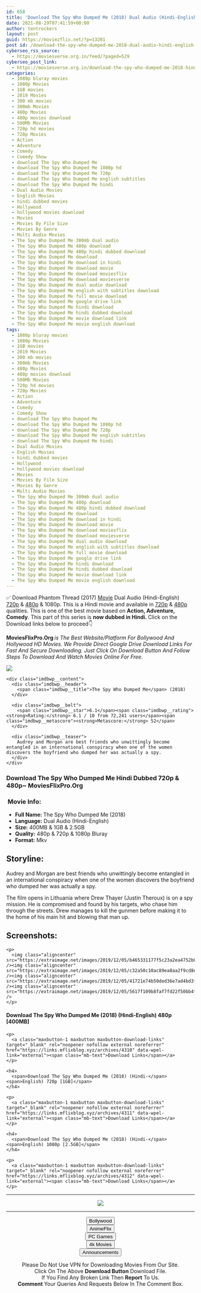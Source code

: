 ```yaml
---
id: 658
title: 'Download The Spy Who Dumped Me (2018) Dual Audio (Hindi-English) 480p [400MB] || 720p [1GB] || 1080p [2.5GB]'
date: 2021-08-29T07:41:59+00:00
author: tentrockers
layout: post
guid: https://moviezflix.net/?p=13201
post id: /download-the-spy-who-dumped-me-2018-dual-audio-hindi-english-480p-400mb-720p-1gb-1080p-2-5gb/
cyberseo_rss_source:
  - https://moviesverse.org.in/feed/?paged=529
cyberseo_post_link:
  - https://moviesverse.org.in/download-the-spy-who-dumped-me-2018-hindi-480p-720p-1080p/
categories:
  - 1080p bluray movies
  - 1080p Movies
  - 1GB movies
  - 2019 Movies
  - 300 mb movies
  - 300mb Movies
  - 480p Movies
  - 480p movies download
  - 500Mb Movies
  - 720p hd movies
  - 720p Movies
  - Action
  - Adventure
  - Comedy
  - Comedy Show
  - download The Spy Who Dumped Me
  - download The Spy Who Dumped Me 1080p hd
  - download The Spy Who Dumped Me 720p
  - download The Spy Who Dumped Me english subtitles
  - download The Spy Who Dumped Me hindi
  - Dual Audio Movies
  - English Movies
  - hindi dubbed movies
  - Hollywood
  - hollywood movies download
  - Movies
  - Movies By File Size
  - Movies By Genre
  - Multi Audio Movies
  - The Spy Who Dumped Me 300mb dual audio
  - The Spy Who Dumped Me 480p download
  - The Spy Who Dumped Me 480p hindi dubbed download
  - The Spy Who Dumped Me download
  - The Spy Who Dumped Me download in hindi
  - The Spy Who Dumped Me download movie
  - The Spy Who Dumped Me download moviesflix
  - The Spy Who Dumped Me download moviesverse
  - The Spy Who Dumped Me dual audio download
  - The Spy Who Dumped Me english with subtitles download
  - The Spy Who Dumped Me full movie download
  - The Spy Who Dumped Me google drive link
  - The Spy Who Dumped Me hindi download
  - The Spy Who Dumped Me hindi dubbed download
  - The Spy Who Dumped Me movie download link
  - The Spy Who Dumped Me movie english download
tags:
  - 1080p bluray movies
  - 1080p Movies
  - 1GB movies
  - 2019 Movies
  - 300 mb movies
  - 300mb Movies
  - 480p Movies
  - 480p movies download
  - 500Mb Movies
  - 720p hd movies
  - 720p Movies
  - Action
  - Adventure
  - Comedy
  - Comedy Show
  - download The Spy Who Dumped Me
  - download The Spy Who Dumped Me 1080p hd
  - download The Spy Who Dumped Me 720p
  - download The Spy Who Dumped Me english subtitles
  - download The Spy Who Dumped Me hindi
  - Dual Audio Movies
  - English Movies
  - hindi dubbed movies
  - Hollywood
  - hollywood movies download
  - Movies
  - Movies By File Size
  - Movies By Genre
  - Multi Audio Movies
  - The Spy Who Dumped Me 300mb dual audio
  - The Spy Who Dumped Me 480p download
  - The Spy Who Dumped Me 480p hindi dubbed download
  - The Spy Who Dumped Me download
  - The Spy Who Dumped Me download in hindi
  - The Spy Who Dumped Me download movie
  - The Spy Who Dumped Me download moviesflix
  - The Spy Who Dumped Me download moviesverse
  - The Spy Who Dumped Me dual audio download
  - The Spy Who Dumped Me english with subtitles download
  - The Spy Who Dumped Me full movie download
  - The Spy Who Dumped Me google drive link
  - The Spy Who Dumped Me hindi download
  - The Spy Who Dumped Me hindi dubbed download
  - The Spy Who Dumped Me movie download link
  - The Spy Who Dumped Me movie english download
---
```

<div class="thecontent clearfix">
  <p>
    ✅ Download Phantom Thread (2017) <a href="https://moviesverse.org.in/category/movies/" data-wpel-link="internal">Movie</a> Dual Audio (Hindi-English) <a href="https://moviesverse.org.in/720p-movies/" data-wpel-link="internal">720p</a>&nbsp;&&nbsp;<a href="https://moviesverse.org.in/480p-movies/" data-wpel-link="internal">480p</a> & 1080p. This is a Hindi movie and available in <a href="https://moviesverse.org.in/720p-movies/" data-wpel-link="internal">720p</a>&nbsp;&&nbsp;<a href="https://moviesverse.org.in/480p-movies/" data-wpel-link="internal">480p</a> qualities. This is one of the best movie based on <strong>Action, Adventure, Comedy</strong>. This part of this series is <strong>now dubbed in <span>Hindi.&nbsp;</span></strong><span>Click on the Download links below to proceed👇</span>
  </p>
  
  <p>
    <strong><span>MoviesFlixPro.Org&nbsp;</span></strong><em>is The Best Website/Platform For Bollywood And Hollywood HD Movies. We Provide Direct Google Drive Download Links For Fast And Secure Downloading. Just Click On Download Button And Follow Steps To&nbsp;Download And Watch Movies Online For Free.</em>
  </p>
  
  <div class="imdbwp imdbwp--movie dark">
    <div class="imdbwp__thumb">
      <a class="imdbwp__link" target="_blank" title="The Spy Who Dumped Me" href="https://www.imdb.com/title/tt6663582/" rel="nofollow external noopener noreferrer" data-wpel-link="external"><img class="imdbwp__img" src="https://m.media-amazon.com/images/M/MV5BNDY1MTA0NjgyN15BMl5BanBnXkFtZTgwMTEzNDQ4NTM@._V1_SX300.jpg" /></a>
    </div>
    
    <div class="imdbwp__content">
      <div class="imdbwp__header">
        <span class="imdbwp__title">The Spy Who Dumped Me</span> (2018)
      </div>
      
      <div class="imdbwp__belt">
        <span class="imdbwp__star">6.1</span><span class="imdbwp__rating"><strong>Rating:</strong> 6.1 / 10 from 72,241 users</span><span class="imdbwp__metascore"><strong>Metascore:</strong> 52</span>
      </div>
      
      <div class="imdbwp__teaser">
        Audrey and Morgan are best friends who unwittingly become entangled in an international conspiracy when one of the women discovers the boyfriend who dumped her was actually a spy.
      </div>
    </div>
  </div>
  
  <h3>
    <span>Download The Spy Who Dumped Me Hindi Dubbed 720p & 480p~ MoviesFlixPro.Org</span>
  </h3>
  
  <h3>
    <span>&nbsp;Movie Info:&nbsp;</span>
  </h3>
  
  <ul>
    <li>
      <strong>Full Name: </strong>The Spy Who Dumped Me (2018)
    </li>
    <li>
      <strong>Language:</strong> Dual Audio (Hindi-English)
    </li>
    <li>
      <strong>Size:</strong> 400MB & 1GB & 2.5GB
    </li>
    <li>
      <strong>Quality:</strong> 480p & 720p & 1080p Bluray
    </li>
    <li>
      <strong>Format:</strong>&nbsp;Mkv
    </li>
  </ul>
  
  <h2>
    <span>Storyline:</span>
  </h2>
  
  <p>
    Audrey and Morgan are best friends who unwittingly become entangled in an international conspiracy when one of the women discovers the boyfriend who dumped her was actually a spy.
  </p>
  
  <div>
    The film opens in Lithuania where Drew Thayer (Justin Theroux) is on a spy mission. He is compromised and found by his targets, who chase him through the streets. Drew manages to kill the gunmen before making it to the home of his main hit and blowing that man up.
  </div>
  
  <div class="summary_text">
    <h2>
      <span>Screenshots:</span>
    </h2>
    
    <p>
      <img class="aligncenter" src="https://extraimage.net/images/2019/12/05/b465331177f5c23a2ea4752b0158293e.png" /><img class="aligncenter" src="https://extraimage.net/images/2019/12/05/c32a50c10ac89ea8aa2f9cd8e536b692.png" /><img class="aligncenter" src="https://extraimage.net/images/2019/12/05/41721e74b50ded36e7ad4bd3f06c6796.png" /><img class="aligncenter" src="https://extraimage.net/images/2019/12/05/5617f109b8faf7fd22f50bb4fd067f1e.png" />
    </p>
  </div>
  
  <div class="inline canwrap">
    <h4>
      <span>Download The Spy Who Dumped Me (2018) (Hindi-English) </span><span>480p&nbsp; [400MB]</span>
    </h4>
    
    <p>
      <a class="maxbutton-1 maxbutton maxbutton-download-links" target="_blank" rel="noopener nofollow external noreferrer" href="https://links.mflixblog.xyz/archives/4310" data-wpel-link="external"><span class="mb-text">Download Links</span></a>
    </p>
    
    <h4>
      <span>Download The Spy Who Dumped Me (2018) (Hindi-</span><span>English) 720p [1GB]</span>
    </h4>
    
    <p>
      <a class="maxbutton-1 maxbutton maxbutton-download-links" target="_blank" rel="noopener nofollow external noreferrer" href="https://links.mflixblog.xyz/archives/4311" data-wpel-link="external"><span class="mb-text">Download Links</span></a>
    </p>
    
    <h4>
      <span>Download The Spy Who Dumped Me (2018) (Hindi-</span><span>English) 1080p [2.5GB]</span>
    </h4>
    
    <p>
      <a class="maxbutton-1 maxbutton maxbutton-download-links" target="_blank" rel="noopener nofollow external noreferrer" href="https://links.mflixblog.xyz/archives/4312" data-wpel-link="external"><span class="mb-text">Download Links</span></a>
    </p>
  </div>
</div>

<center>
  </p> 
  
  <hr />
  
  <p>
    <a href="http://gdrivepro.xyz/join.php" data-wpel-link="external" target="_blank" rel="nofollow external noopener noreferrer"><img src="https://i.imgur.com/FhMdWdW.png" /></a>
  </p>
  
  <hr />
  
  <p>
    <a href="https://dogemovies.xyz" target="_blank" data-wpel-link="external" rel="nofollow external noopener noreferrer"><button class="button button5">Bollywood</button></a><br /> <a href="https://animeflix.in" target="_blank" data-wpel-link="external" rel="nofollow external noopener noreferrer"><button class="button button5">AnimeFlix</button></a><br /> <a href="https://gamesflix.net/" target="_blank" data-wpel-link="external" rel="nofollow external noopener noreferrer"><button class="button button5">PC Games</button></a><br /> <a href="https://uhdmovies.in" target="_blank" data-wpel-link="external" rel="nofollow external noopener noreferrer"><button class="button button5">4k Movies</button></a><br /> <a href="https://moviesverse.org.in/announcements/" target="_blank" data-wpel-link="internal" rel="noopener"><button class="button button5">Announcements</button></a>
  </p>
  
  <div class="alert alert-danger">
    Please Do Not Use VPN for Downloading Movies From Our Site.
  </div>
  
  <div class="alert alert-success">
    Click On The Above <strong>Download Button</strong> Download File.
  </div>
  
  <div class="alert alert-warning">
    If You Find Any Broken Link Then <strong>Report</strong> To Us.
  </div>
  
  <div class="alert alert-info">
    <strong>Comment</strong> Your Queries And Requests Below In The Comment Box.
  </div>
  
  <p>
    </center>
  </p>